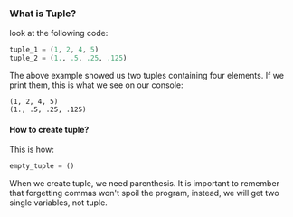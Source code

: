 ### What is Tuple?
look at the following code:
```python
tuple_1 = (1, 2, 4, 5)
tuple_2 = (1., .5, .25, .125)
```
The above example showed us two tuples containing four elements. If we print them, this is what we see on our console:
```
(1, 2, 4, 5)
(1., .5, .25, .125)
```
#### How to create tuple?
This is how:
```python
empty_tuple = ()
```
When we create tuple, we need parenthesis. It is important to remember that forgetting commas won't spoil the program, instead, we will get two single variables, not tuple.
